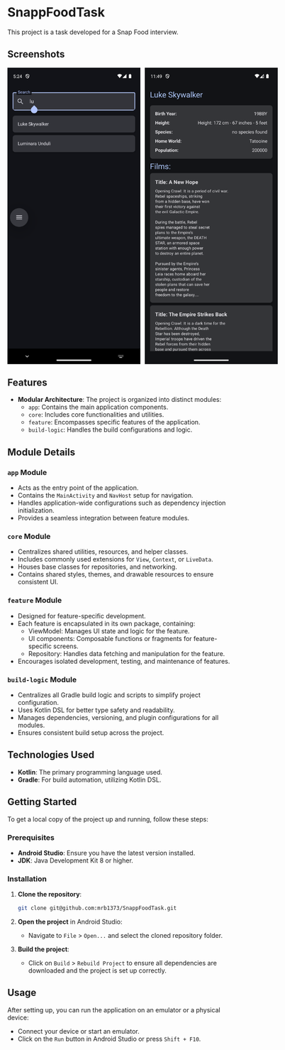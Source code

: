 # SnappFoodTask

This project is a task developed for a Snap Food interview.
## Screenshots
<div style="display: flex; gap: 10px;">
  <img src="screenshots/homeScreen.png" alt="Home Screen" width="300"/>
  <img src="screenshots/detailScreen.png" alt="Detail Screen" width="300"/>
</div>

## Features

- **Modular Architecture**: The project is organized into distinct modules:
    - `app`: Contains the main application components.
    - `core`: Includes core functionalities and utilities.
    - `feature`: Encompasses specific features of the application.
    - `build-logic`: Handles the build configurations and logic.

## Module Details

### `app` Module
- Acts as the entry point of the application.
- Contains the `MainActivity` and `NavHost` setup for navigation.
- Handles application-wide configurations such as dependency injection initialization.
- Provides a seamless integration between feature modules.

### `core` Module
- Centralizes shared utilities, resources, and helper classes.
- Includes commonly used extensions for `View`, `Context`, or `LiveData`.
- Houses base classes for repositories, and networking.
- Contains shared styles, themes, and drawable resources to ensure consistent UI.

### `feature` Module
- Designed for feature-specific development.
- Each feature is encapsulated in its own package, containing:
    - ViewModel: Manages UI state and logic for the feature.
    - UI components: Composable functions or fragments for feature-specific screens.
    - Repository: Handles data fetching and manipulation for the feature.
- Encourages isolated development, testing, and maintenance of features.

### `build-logic` Module
- Centralizes all Gradle build logic and scripts to simplify project configuration.
- Uses Kotlin DSL for better type safety and readability.
- Manages dependencies, versioning, and plugin configurations for all modules.
- Ensures consistent build setup across the project.

## Technologies Used

- **Kotlin**: The primary programming language used.
- **Gradle**: For build automation, utilizing Kotlin DSL.

## Getting Started

To get a local copy of the project up and running, follow these steps:

### Prerequisites

- **Android Studio**: Ensure you have the latest version installed.
- **JDK**: Java Development Kit 8 or higher.

### Installation

1. **Clone the repository**:

   ```bash
   git clone git@github.com:mrb1373/SnappFoodTask.git
   ```

2. **Open the project** in Android Studio:
    - Navigate to `File` > `Open...` and select the cloned repository folder.

3. **Build the project**:
    - Click on `Build` > `Rebuild Project` to ensure all dependencies are downloaded and the project is set up correctly.

## Usage

After setting up, you can run the application on an emulator or a physical device:
- Connect your device or start an emulator.
- Click on the `Run` button in Android Studio or press `Shift + F10`.
